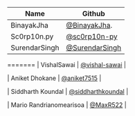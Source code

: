 | Name            | Github                                               |
| --------------- | ---------------------------------------------------- |
| BinayakJha      | [@BinayakJha](https://github.com/BinayakJha).        |
| Sc0rp10n.py     | [@sc0rp10n-py](https://github.com/sc0rp10n-py)       |
| SurendarSingh   | [@SurendarSingh](https://github.com/SurendarSingh)   |


=======
| VishalSawai     | [@vishal-sawai](https://github.com/vishal-sawai)     |

| Aniket Dhokane  | [@aniket7515](https://github.com/aniket7515)         |

| Siddharth Koundal | [@siddharthkoundal](https://github.com/siddharthkoundal) |

| Mario Randrianomearisoa | [@MaxR522](https://github.com/MaxR522) |

